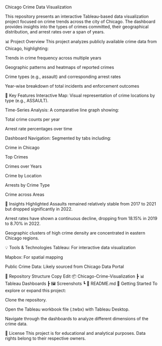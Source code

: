 Chicago Crime Data Visualization

This repository presents an interactive Tableau-based data visualization project focused on crime trends across the city of Chicago. The dashboard provides insights into the types of crimes committed, their geographical distribution, and arrest rates over a span of years.

📊 Project Overview
This project analyzes publicly available crime data from Chicago, highlighting:

Trends in crime frequency across multiple years

Geographic patterns and heatmaps of reported crimes

Crime types (e.g., assault) and corresponding arrest rates

Year-wise breakdown of total incidents and enforcement outcomes

📌 Key Features
Interactive Map: Visual representation of crime locations by type (e.g., ASSAULT).

Time-Series Analysis: A comparative line graph showing:

Total crime counts per year

Arrest rate percentages over time

Dashboard Navigation: Segmented by tabs including:

Crime in Chicago

Top Crimes

Crimes over Years

Crime by Location

Arrests by Crime Type

Crime across Areas

📍 Insights Highlighted
Assaults remained relatively stable from 2017 to 2021 but dropped significantly in 2022.

Arrest rates have shown a continuous decline, dropping from 18.15% in 2019 to 8.70% in 2022.

Geographic clusters of high crime density are concentrated in eastern Chicago regions.

💡 Tools & Technologies
Tableau: For interactive data visualization

Mapbox: For spatial mapping

Public Crime Data: Likely sourced from Chicago Data Portal

📁 Repository Structure
Copy
Edit
📦 Chicago-Crime-Visualization
 ┣ 📊 Tableau Dashboards
 ┣ 🖼️ Screenshots
 ┗ 📄 README.md
🚀 Getting Started
To explore or expand this project:

Clone the repository.

Open the Tableau workbook file (.twbx) with Tableau Desktop.

Navigate through the dashboards to analyze different dimensions of the crime data.

📜 License
This project is for educational and analytical purposes. Data rights belong to their respective owners.
